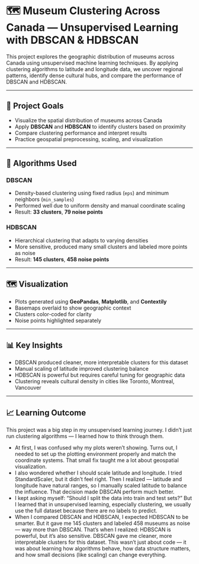 # 🗺️ Museum Clustering Across Canada — Unsupervised Learning with DBSCAN & HDBSCAN

This project explores the geographic distribution of museums across Canada using unsupervised machine learning techniques. By applying clustering algorithms to latitude and longitude data, we uncover regional patterns, identify dense cultural hubs, and compare the performance of DBSCAN and HDBSCAN.

---

## 📌 Project Goals

- Visualize the spatial distribution of museums across Canada
- Apply **DBSCAN** and **HDBSCAN** to identify clusters based on proximity
- Compare clustering performance and interpret results
- Practice geospatial preprocessing, scaling, and visualization

---

## 🧠 Algorithms Used

### DBSCAN
- Density-based clustering using fixed radius (`eps`) and minimum neighbors (`min_samples`)
- Performed well due to uniform density and manual coordinate scaling
- Result: **33 clusters**, **79 noise points**

### HDBSCAN
- Hierarchical clustering that adapts to varying densities
- More sensitive, produced many small clusters and labeled more points as noise
- Result: **145 clusters**, **458 noise points**

---

## 🗺️ Visualization

- Plots generated using **GeoPandas**, **Matplotlib**, and **Contextily**
- Basemaps overlaid to show geographic context
- Clusters color-coded for clarity
- Noise points highlighted separately

---

## 📊 Key Insights

- DBSCAN produced cleaner, more interpretable clusters for this dataset
- Manual scaling of latitude improved clustering balance
- HDBSCAN is powerful but requires careful tuning for geographic data
- Clustering reveals cultural density in cities like Toronto, Montreal, Vancouver

---

## 📈 Learning Outcome
This project was a big step in my unsupervised learning journey. I didn’t just run clustering algorithms — I learned how to think through them.
- At first, I was confused why my plots weren’t showing. Turns out, I needed to set up the plotting environment properly and match the coordinate systems. That small fix taught me a lot about geospatial visualization.
- I also wondered whether I should scale latitude and longitude. I tried StandardScaler, but it didn’t feel right. Then I realized — latitude and longitude have natural ranges, so I manually scaled latitude to balance the influence. That decision made DBSCAN perform much better.
- I kept asking myself: “Should I split the data into train and test sets?” But I learned that in unsupervised learning, especially clustering, we usually use the full dataset because there are no labels to predict.
- When I compared DBSCAN and HDBSCAN, I expected HDBSCAN to be smarter. But it gave me 145 clusters and labeled 458 museums as noise — way more than DBSCAN. That’s when I realized: HDBSCAN is powerful, but it’s also sensitive. DBSCAN gave me cleaner, more interpretable clusters for this dataset.
This wasn’t just about code — it was about learning how algorithms behave, how data structure matters, and how small decisions (like scaling) can change everything.



